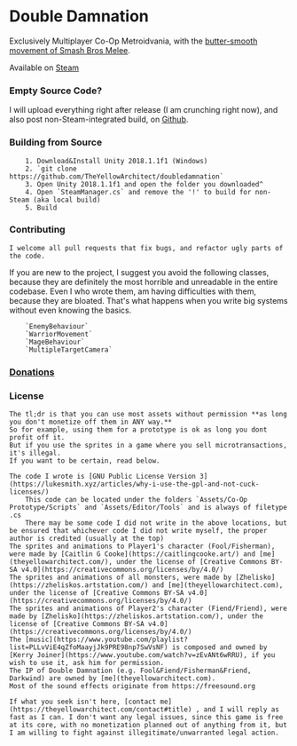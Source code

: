 # Double Damnation

Exclusively Multiplayer Co-Op Metroidvania, with the [butter-smooth movement of Smash Bros Melee](https://www.youtube.com/watch?v=JpOaQxrsaqI).
	
Available on [Steam](https://store.steampowered.com/app/1015190/Double_Damnation/)
	
### Empty Source Code?
I will upload everything right after release (I am crunching right now), and also post non-Steam-integrated build, on [Github](https://github.com/TheYellowArchitect/doubledamnation/releases).
	
### Building from Source
		1. Download&Install Unity 2018.1.1f1 (Windows)
		2. `git clone https://github.com/TheYellowArchitect/doubledamnation`
		3. Open Unity 2018.1.1f1 and open the folder you downloaded^
		4. Open `SteamManager.cs` and remove the '!' to build for non-Steam (aka local build)
		5. Build

### Contributing
	I welcome all pull requests that fix bugs, and refactor ugly parts of the code.
		
If you are new to the project, I suggest you avoid the following classes, because they are definitely the most horrible and unreadable in the entire codebase. Even I who wrote them, am having difficulties with them, because they are bloated. That's what happens when you write big systems without even knowing the basics.
		
		`EnemyBehaviour`
		`WarriorMovement`
		`MageBehaviour`
		`MultipleTargetCamera`

### [Donations](https://theyellowarchitect.com/donate#title)
			
### License
	The tl;dr is that you can use most assets without permission **as long you don't monetize off them in ANY way.**
	So for example, using them for a prototype is ok as long you dont profit off it.
	But if you use the sprites in a game where you sell microtransactions, it's illegal.
	If you want to be certain, read below.
		
	The code I wrote is [GNU Public License Version 3](https://lukesmith.xyz/articles/why-i-use-the-gpl-and-not-cuck-licenses/)
		This code can be located under the folders `Assets/Co-Op Prototype/Scripts` and `Assets/Editor/Tools` and is always of filetype .cs
		There may be some code I did not write in the above locations, but be ensured that whichever code I did not write myself, the proper author is credited (usually at the top)
	The sprites and animations to Player1's character (Fool/Fisherman), were made by [Caitlin G Cooke](https://caitlingcooke.art/) and [me](theyellowarchitect.com/), under the license of [Creative Commons BY-SA v4.0](https://creativecommons.org/licenses/by/4.0/)
	The sprites and animations of all monsters, were made by [Zhelisko](https://zheliskos.artstation.com/) and [me](theyellowarchitect.com), under the license of [Creative Commons BY-SA v4.0](https://creativecommons.org/licenses/by/4.0/)
	The sprites and animations of Player2's character (Fiend/Friend), were made by [Zhelisko](https://zheliskos.artstation.com/), under the license of [Creative Commons BY-SA v4.0](https://creativecommons.org/licenses/by/4.0/)
	The [music](https://www.youtube.com/playlist?list=PLLvViE4qZfoMaayjJk9PRE98np7SwVsNF) is composed and owned by [Kerry Joiner](https://www.youtube.com/watch?v=zEvANt6wRRU), if you wish to use it, ask him for permission.
	The IP of Double Damnation (e.g. Fool&Fiend/Fisherman&Friend, Darkwind) are owned by [me](theyellowarchitect.com).
	Most of the sound effects originate from https://freesound.org
		
	If what you seek isn't here, [contact me](https://theyellowarchitect.com/contact#title) , and I will reply as fast as I can. I don't want any legal issues, since this game is free at its core, with no monetization planned out of anything from it, but I am willing to fight against illegitimate/unwarranted legal action.
